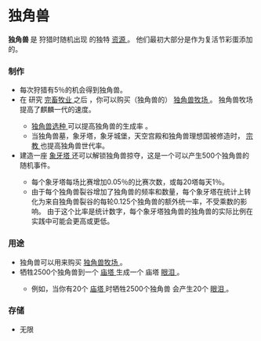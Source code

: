 # 独角兽


<p>
<strong>
          独角兽
</strong>
        是
        狩猎时随机出现
        的独特
<a href="#Resources#_Unique_Resources">
          资源
</a>
        。
        他们最初大部分是作为复活节彩蛋添加的。
</p>

### 制作


<ul>
<li>
            每次狩猎有5％的机会得到独角兽。
</li>
<li>
            在
            研究
<a href="#Technologies#Animal_husbandry">
              完畜牧业
</a>
            之后
            ，你可以购买（独角兽的）
<a href="#Buildings#Unicorn_Pasture">
              独角兽牧场
</a>
            。
            独角兽牧场提高了麒麟一代的速度。
</li>
<ul>
<li>
<a href="?file=001-猫咪百科/04-作坊/01-升级#独角兽选择">
                独角兽选种
</a>
              可以提高独角兽的生成率
              。
</li>
<li>
              当独角兽墓，象牙塔，象牙城堡，天空宫殿和独角兽理想国被修造时，
<a href="?file=001-猫咪百科/03-科技/01-科技#宗教">
                宗教
</a>
              也提高独角兽世代率。
</li>
</ul>
<li>
            建造一座
<a href="#Religion#Ivory_Tower">
              象牙塔
</a>
            还可以解锁独角兽掠夺，这是一个可以产生500个独角兽的随机事件。
</li>
<ul>
<li>
              每个象牙塔每场比赛增加0.05％的比赛次数，或每20塔每天1％。
</li>
<li>
              由于每个独角兽裂谷增加了独角兽的频率和数量，每个象牙塔在统计上转化为来自独角兽裂谷的每轮0.125个独角兽的额外统一率，不受乘数的影响。
              由于这个比率是统计数字，每个象牙塔独角兽的独角兽的实际比例在实践中可能会更高或更低。
</li>
</ul>
</ul>

### 用途

<ul>
<li>
            独角兽可以用来购买
<a href="#Buildings#Unicorn_Pasture">
              独角兽牧场
</a>
            。
</li>
<li>
            牺牲2500个独角兽到一个
<a href="#Buildings#Ziggurat">
              庙塔
</a>
            生成一个
            庙塔
<a href="#tears">
              眼泪
</a>
            。
</li>
<ul>
<li>
              例如，当你有20个
<a href="#Buildings#Ziggurat">
                庙塔
</a>
              时牺牲2500个独角兽
              会产生20个
<a href="#tears">
                眼泪
</a>
              。
</li>
</ul>
</ul>

### 存储


<ul>
<li>
            无限
</li>
</ul>
</div>
<p style="float:right;margin:6px">
</p>
</td>